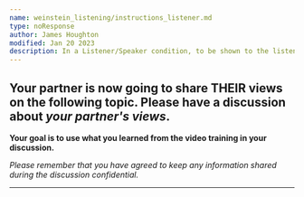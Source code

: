 ```yaml
---
name: weinstein_listening/instructions_listener.md
type: noResponse
author: James Houghton
modified: Jan 20 2023
description: In a Listener/Speaker condition, to be shown to the listener during discussion
---
```


## Your partner is now going to share THEIR views on the following topic. Please have a discussion about _your partner's views_.

**Your goal is to use what you learned from the video training in your discussion.**

_Please remember that you have agreed to keep any information shared during the discussion confidential._

---
